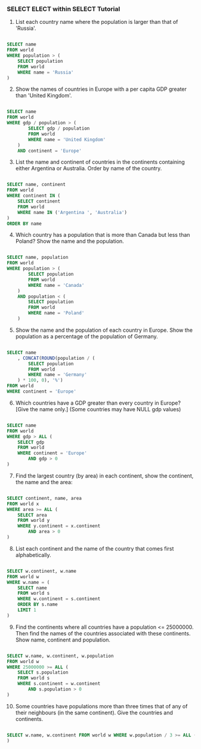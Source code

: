 ### SELECT ELECT within SELECT Tutorial

1. List each country name where the population is larger than that of 'Russia'.

```sql

SELECT name
FROM world
WHERE population > (
	SELECT population
	FROM world
	WHERE name = 'Russia'
)

```

2. Show the names of countries in Europe with a per capita GDP greater than 'United Kingdom'.

```sql

SELECT name
FROM world
WHERE gdp / population > (
		SELECT gdp / population
		FROM world
		WHERE name = 'United Kingdom'
	)
	AND continent = 'Europe'

```

3. List the name and continent of countries in the continents containing either Argentina or Australia. Order by name of the country.

```sql

SELECT name, continent
FROM world
WHERE continent IN (
	SELECT continent
	FROM world
	WHERE name IN ('Argentina ', 'Australia')
)
ORDER BY name

```

4. Which country has a population that is more than Canada but less than Poland? Show the name and the population.

```sql

SELECT name, population
FROM world
WHERE population > (
		SELECT population
		FROM world
		WHERE name = 'Canada'
	)
	AND population < (
		SELECT population
		FROM world
		WHERE name = 'Poland'
	)

```

5. Show the name and the population of each country in Europe. Show the population as a percentage of the population of Germany.


```sql

SELECT name
	, CONCAT(ROUND(population / (
		SELECT population
		FROM world
		WHERE name = 'Germany'
	) * 100, 0), '%')
FROM world
WHERE continent = 'Europe'

```

6. Which countries have a GDP greater than every country in Europe? [Give the name only.] (Some countries may have NULL gdp values)

```sql

SELECT name
FROM world
WHERE gdp > ALL (
	SELECT gdp
	FROM world
	WHERE continent = 'Europe'
		AND gdp > 0
)

```

7. Find the largest country (by area) in each continent, show the continent, the name and the area:

```sql

SELECT continent, name, area
FROM world x
WHERE area >= ALL (
	SELECT area
	FROM world y
	WHERE y.continent = x.continent
		AND area > 0
)

```

8. List each continent and the name of the country that comes first alphabetically.

```sql

SELECT w.continent, w.name
FROM world w
WHERE w.name = (
	SELECT name
	FROM world s
	WHERE w.continent = s.continent
	ORDER BY s.name
	LIMIT 1
)

```

9. Find the continents where all countries have a population <= 25000000. Then find the names of the countries associated with these continents. Show name, continent and population.

```sql

SELECT w.name, w.continent, w.population
FROM world w
WHERE 25000000 >= ALL (
	SELECT s.population
	FROM world s
	WHERE s.continent = w.continent
		AND s.population > 0
)

```

10. Some countries have populations more than three times that of any of their neighbours (in the same continent). Give the countries and continents.

```sql

SELECT w.name, w.continent FROM world w WHERE w.population / 3 >= ALL (SELECT s.population FROM world s WHERE w.continent = s.continent AND s.population > 0 AND w.name != s.name
)

```